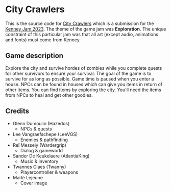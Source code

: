 # City Crawlers

This is the source code for [City Crawlers](https://wardergrip.itch.io/city-crawlers) which is a submission for the [Kenney Jam 2023](https://itch.io/jam/kenney-jam-2023). The theme of the game jam was **Exploration**. The unique constraint of this particular jam was that all art (except audio, animations and fonts) must come from Kenney.

## Game description
Explore the city and survive hordes of zombies while you complete quests for other survivors to ensure your survival.
The goal of the game is to survive for as long as possible. Game time is paused when you enter a house. NPCs can be found in houses which can give you items in return of other items. You can find items by exploring the city. You'll need the items from NPCs to heal and get other goodies.

## Credits
- Glenn Dumoulin (Hazedos)
  - NPCs & quests
- Lee Vangraefschepe (LeeVGS)
  - Enemies & pathfinding
- Reï Messely (Wardergrip)
  - Dialog & gameworld
- Sander De Keukelaere (AtlantiaKing)
  - Music & inventory
- Twannes Claes (Twanny)
  - Playercontroller & weapons
- Maïté Lejeune
  - Cover image
